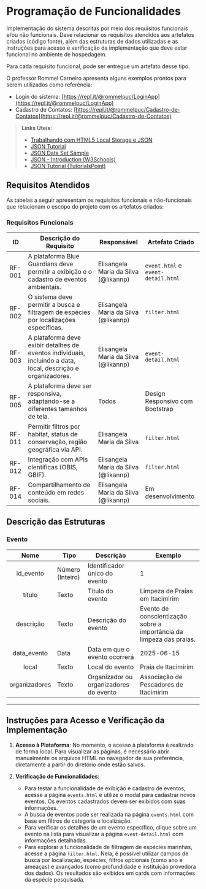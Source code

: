 # Programação de Funcionalidades

Implementação do sistema descritas por meio dos requisitos funcionais e/ou não funcionais. Deve relacionar os requisitos atendidos aos artefatos criados (código fonte), além das estruturas de dados utilizadas e as instruções para acesso e verificação da implementação que deve estar funcional no ambiente de hospedagem.

Para cada requisito funcional, pode ser entregue um artefato desse tipo.

O professor Rommel Carneiro apresenta alguns exemplos prontos para serem utilizados como referência:

* Login do sistema: [https://repl.it/@rommelpuc/LoginApp](https://repl.it/@rommelpuc/LoginApp)
* Cadastro de Contatos: [https://repl.it/@rommelpuc/Cadastro-de-Contatos](https://repl.it/@rommelpuc/Cadastro-de-Contatos)

> **Links Úteis**:
>
> * [Trabalhando com HTML5 Local Storage e JSON](https://www.devmedia.com.br/trabalhando-com-html5-local-storage-e-json/29045)
> * [JSON Tutorial](https://www.w3resource.com/JSON)
> * [JSON Data Set Sample](https://opensource.adobe.com/Spry/samples/data_region/JSONDataSetSample.html)
> * [JSON - Introduction (W3Schools)](https://www.w3schools.com/js/js_json_intro.asp)
> * [JSON Tutorial (TutorialsPoint)](https://www.tutorialspoint.com/json/index.htm)

## Requisitos Atendidos

As tabelas a seguir apresentam os requisitos funcionais e não-funcionais que relacionam o escopo do projeto com os artefatos criados:

### Requisitos Funcionais

| ID     | Descrição do Requisito                                                                                        | Responsável                          | Artefato Criado                    |
| ------ | ------------------------------------------------------------------------------------------------------------- | ------------------------------------ | ---------------------------------- |
| RF-001 | A plataforma Blue Guardians deve permitir a exibição e o cadastro de eventos ambientais.                      | Elisangela Maria da Silva (@likannp) | `event.html` e `event-detail.html` |
| RF-002 | O sistema deve permitir a busca e filtragem de espécies por localizações específicas.             | Elisangela Maria da Silva (@likannp) | `filter.html`                      |
| RF-003 | A plataforma deve exibir detalhes de eventos individuais, incluindo a data, local, descrição e organizadores. | Elisangela Maria da Silva (@likannp) | `event-detail.html`                |               |
| RF-005 | A plataforma deve ser responsiva, adaptando-se a diferentes tamanhos de tela.                                 | Todos                                | Design Responsivo com Bootstrap    |             |
|RF-011|Permitir filtros por habitat, status de conservação, região geográfica via API.|Elisangela Maria da Silva| `filter.html` |
|RF-012|Integração com APIs científicas (OBIS, GBIF).|Elisangela Maria da Silva (@likannp)|`filter.html`|
|RF-014| Compartilhamento de conteúdo em redes sociais. | Elisangela Maria da Silva (@likannp)|Em desenvolvimento|

## Descrição das Estruturas

### Evento

|    **Nome**   | **Tipo**         | **Descrição**                          | **Exemplo**                                                          |
| :-----------: | ---------------- | -------------------------------------- | -------------------------------------------------------------------- |
|   id\_evento  | Número (Inteiro) | Identificador único do evento          | 1                                                                    |
|     título    | Texto            | Título do evento                       | Limpeza de Praias em Itacimirim                                      |
|   descrição   | Texto            | Descrição do evento                    | Evento de conscientização sobre a importância da limpeza das praias. |
|  data\_evento | Data             | Data em que o evento ocorrerá          | 2025-06-15                                                           |
|     local     | Texto            | Local do evento                        | Praia de Itacimirim                                                  |
| organizadores | Texto            | Organizador ou organizadores do evento | Associação de Pescadores de Itacimirim                               |

---

## Instruções para Acesso e Verificação da Implementação

1. **Acesso à Plataforma**:
   No momento, o acesso à plataforma é realizado de forma local. Para visualizar as páginas, é necessário abrir manualmente os arquivos HTML no navegador de sua preferência, diretamente a partir do diretório onde estão salvos.

2. **Verificação de Funcionalidades**:

   * Para testar a funcionalidade de exibição e cadastro de eventos, acesse a página `events.html` e utilize o modal para cadastrar novos eventos. Os eventos cadastrados devem ser exibidos com suas informações.
   * A busca de eventos pode ser realizada na página `events.html` com base em filtros de categoria e localização.
   * Para verificar os detalhes de um evento específico, clique sobre um evento na lista para visualizar a página `event-detail.html` com informações detalhadas.
   * Para explorar a funcionalidade de filtragem de espécies marinhas, acesse a página `filter.html`. Nela, é possível utilizar campos de busca por localização, espécies, filtros opcionais (como ano e ameaças) e avançados (como profundidade e instituição provedora dos dados). Os resultados são exibidos em cards com informações da espécie pesquisada.
